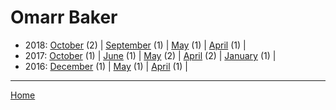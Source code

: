 # Omarr Baker

  * 2018: 
      [October](./omarr-baker-2018-10.md) (2) | 
      [September](./omarr-baker-2018-09.md) (1) | 
      [May](./omarr-baker-2018-05.md) (1) | 
      [April](./omarr-baker-2018-04.md) (1) | 
  * 2017: 
      [October](./omarr-baker-2017-10.md) (1) | 
      [June](./omarr-baker-2017-06.md) (1) | 
      [May](./omarr-baker-2017-05.md) (2) | 
      [April](./omarr-baker-2017-04.md) (2) | 
      [January](./omarr-baker-2017-01.md) (1) | 
  * 2016: 
      [December](./omarr-baker-2016-12.md) (1) | 
      [May](./omarr-baker-2016-05.md) (1) | 
      [April](./omarr-baker-2016-04.md) (1) | 

----

[Home](../)
